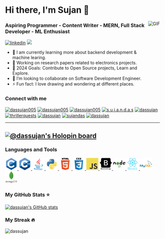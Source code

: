 # Hi there, I'm Sujan 💬

<img align="right" alt="GIF" height="160px" src="https://octodex.github.com/images/daftpunktocat-guy.gif" />

### Aspiring Programmer - Content Writer - MERN, Full Stack Developer - ML Enthusiast

[![linkedin](https://img.shields.io/badge/LinkedIn-0077B5?style=for-the-badge&logo=linkedin&logoColor=white)](https://www.linkedin.com/in/dassujan005/)
![](https://komarev.com/ghpvc/?username=dassujan&label=PROFILE+VIEWS&style=flat-square&color=brightgreen)

- 🌱 I am currently learning more about backend development & machine learing.
- 📝 Working on research papers related to electronics projects.
- 🥅 2024 Goals: Contribute to Open Source projects, Learn and Explore.
- 🤝 I’m looking to collaborate on Software Development Engineer.
- ⚡ Fun fact: I love drawing and wondering at different places.

### Connect with me

<p align="left">
<a href="https://twitter.com/dassujan005" target="blank"><img align="center" src="https://raw.githubusercontent.com/rahuldkjain/github-profile-readme-generator/master/src/images/icons/Social/twitter.svg" alt="dassujan005" height="30" width="40" /></a>
<a href="https://linkedin.com/in/dassujan005" target="blank"><img align="center" src="https://raw.githubusercontent.com/rahuldkjain/github-profile-readme-generator/master/src/images/icons/Social/linked-in-alt.svg" alt="dassujan005" height="30" width="40" /></a>
<a href="https://fb.com/dassujan005" target="blank"><img align="center" src="https://raw.githubusercontent.com/rahuldkjain/github-profile-readme-generator/master/src/images/icons/Social/facebook.svg" alt="dassujan005" height="30" width="40" /></a>
<a href="https://instagram.com/s.u.j.a.n.d.a.s" target="blank"><img align="center" src="https://raw.githubusercontent.com/rahuldkjain/github-profile-readme-generator/master/src/images/icons/Social/instagram.svg" alt="s.u.j.a.n.d.a.s" height="30" width="40" /></a>
<a href="https://hashnode.com/@dassujan" target="blank"><img align="center" src="https://raw.githubusercontent.com/rahuldkjain/github-profile-readme-generator/master/src/images/icons/Social/hashnode.svg" alt="dassujan" height="30" width="40" /></a>
<a href="https://www.youtube.com/@ThrillerQuests" target="blank"><img align="center" src="https://raw.githubusercontent.com/rahuldkjain/github-profile-readme-generator/master/src/images/icons/Social/youtube.svg" alt="thrillerquests" height="30" width="40" /></a>
<a href="https://www.hackerrank.com/dassujan" target="blank"><img align="center" src="https://raw.githubusercontent.com/rahuldkjain/github-profile-readme-generator/master/src/images/icons/Social/hackerrank.svg" alt="dassujan" height="30" width="40" /></a>
<a href="https://www.leetcode.com/sujandas" target="blank"><img align="center" src="https://raw.githubusercontent.com/rahuldkjain/github-profile-readme-generator/master/src/images/icons/Social/leet-code.svg" alt="sujandas" height="30" width="40" /></a>
<a href="https://auth.geeksforgeeks.org/user/dassujan" target="blank"><img align="center" src="https://raw.githubusercontent.com/rahuldkjain/github-profile-readme-generator/master/src/images/icons/Social/geeks-for-geeks.svg" alt="dassujan" height="30" width="40" /></a>
</p>

---
[![@dassujan's Holopin board](https://holopin.me/dassujan)](https://holopin.io/@dassujan)
---

### Languages and Tools

<p align="left"> <a href="https://www.cprogramming.com/" target="_blank" rel="noreferrer"> <img src="https://raw.githubusercontent.com/devicons/devicon/master/icons/c/c-original.svg" alt="c" width="40" height="40"/> </a> <a href="https://www.w3schools.com/cpp/" target="_blank" rel="noreferrer"> <img src="https://raw.githubusercontent.com/devicons/devicon/master/icons/cplusplus/cplusplus-original.svg" alt="cplusplus" width="40" height="40"/> </a> <a href="https://www.java.com" target="_blank" rel="noreferrer"> <img src="https://raw.githubusercontent.com/devicons/devicon/master/icons/java/java-original.svg" alt="java" width="40" height="40"/> </a> <a href="https://www.python.org" target="_blank" rel="noreferrer"> <img src="https://raw.githubusercontent.com/devicons/devicon/master/icons/python/python-original.svg" alt="python" width="40" height="40"/> </a> <a href="https://www.w3.org/html/" target="_blank" rel="noreferrer"> <img src="https://raw.githubusercontent.com/devicons/devicon/master/icons/html5/html5-original-wordmark.svg" alt="html5" width="40" height="40"/> </a> <a href="https://www.w3schools.com/css/" target="_blank" rel="noreferrer"> <img src="https://raw.githubusercontent.com/devicons/devicon/master/icons/css3/css3-original-wordmark.svg" alt="css3" width="40" height="40"/> </a> <a href="https://developer.mozilla.org/en-US/docs/Web/JavaScript" target="_blank" rel="noreferrer"> <img src="https://raw.githubusercontent.com/devicons/devicon/master/icons/javascript/javascript-original.svg" alt="javascript" width="40" height="40"/> </a> <a href="https://getbootstrap.com" target="_blank" rel="noreferrer"> <img src="https://raw.githubusercontent.com/devicons/devicon/master/icons/bootstrap/bootstrap-plain-wordmark.svg" alt="bootstrap" width="40" height="40"/> </a> <a href="https://nodejs.org" target="_blank" rel="noreferrer"> <img src="https://raw.githubusercontent.com/devicons/devicon/master/icons/nodejs/nodejs-original-wordmark.svg" alt="nodejs" width="40" height="40"/> </a>  <a href="https://reactjs.org/" target="_blank" rel="noreferrer"> <img src="https://raw.githubusercontent.com/devicons/devicon/master/icons/react/react-original-wordmark.svg" alt="react" width="40" height="40"/> </a> <a href="https://www.mysql.com/" target="_blank" rel="noreferrer"> <img src="https://raw.githubusercontent.com/devicons/devicon/master/icons/mysql/mysql-original-wordmark.svg" alt="mysql" width="40" height="40"/> </a> <a href="https://www.mongodb.com/" target="_blank" rel="noreferrer"> <img src="https://raw.githubusercontent.com/devicons/devicon/master/icons/mongodb/mongodb-original-wordmark.svg" alt="mongodb" width="40" height="40"/> </a> </p>

### My GitHub Stats ⭐

[![dassujan's GitHub stats](https://github-readme-stats.vercel.app/api?username=dassujan&show_icons=true&locale=en)](https://github.com/dassujan/github-readme-stats)

### My Streak 🔥

<p><img align="center" src="https://github-readme-streak-stats.herokuapp.com/?user=dassujan&" alt="dassujan" /></p>